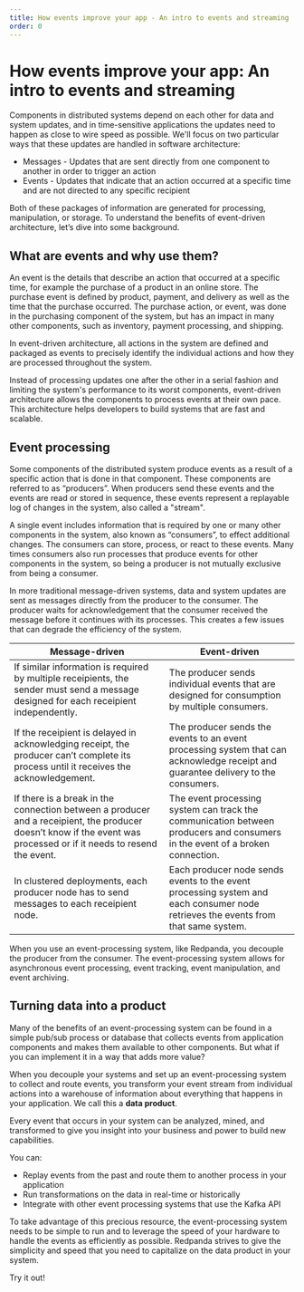 ```yaml
---
title: How events improve your app - An intro to events and streaming
order: 0
---
```


# How events improve your app: An intro to events and streaming

Components in distributed systems depend on each other for data and system updates,
and in time-sensitive applications the updates need to happen as close to wire speed as possible.
We'll focus on two particular ways that these updates are handled in software architecture:

- Messages - Updates that are sent directly from one component to another in order to trigger an action
- Events - Updates that indicate that an action occurred at a specific time and are not directed to any specific recipient

Both of these packages of information are generated for processing, manipulation, or storage.
To understand the benefits of event-driven architecture, let’s dive into some background.

## What are events and why use them?

An event is the details that describe an action that occurred at a specific time,
for example the purchase of a product in an online store.
The purchase event is defined by product, payment, and delivery as well as the time that the purchase occurred.
The purchase action, or event, was done in the purchasing component of the system,
but has an impact in many other components, such as inventory, payment processing, and shipping.

In event-driven architecture, all actions in the system are defined and packaged as events 
to precisely identify the individual actions and how they are processed throughout the system. 

Instead of processing updates one after the other in a serial fashion and limiting the system's performance to its worst components,
event-driven architecture allows the components to process events at their own pace.
This architecture helps developers to build systems that are fast and scalable.

## Event processing

Some components of the distributed system produce events as a result of a specific action that is done in that component.
These components are referred to as “producers”.
When producers send these events and the events are read or stored in sequence,
these events represent a replayable log of changes in the system, also called a "stream".

A single event includes information that is required by one or many other components in the system, also known as “consumers”,
to effect additional changes.
The consumers can store, process, or react to these events.
Many times consumers also run processes that produce events for other components in the system,
so being a producer is not mutually exclusive from being a consumer.

In more traditional message-driven systems, data and system updates are sent as messages directly from the producer to the consumer.
The producer waits for acknowledgement that the consumer received the message before it continues with its processes.
This creates a few issues that can degrade the efficiency of the system.

|Message-driven|Event-driven|
|--- |--- |
|If similar information is required by multiple receipients, the sender must send a message designed for each receipient independently.|The producer sends individual events that are designed for consumption by multiple consumers.|
|If the receipient is delayed in acknowledging receipt, the producer can’t complete its process until it receives the acknowledgement.|The producer sends the events to an event processing system that can acknowledge receipt and guarantee delivery to the consumers.|
|If there is a break in the connection between a producer and a receipient, the producer doesn’t know if the event was processed or if it needs to resend the event.|The event processing system can track the communication between producers and consumers in the event of a broken connection.|
|In clustered deployments, each producer node has to send messages to each receipient node.|Each producer node sends events to the event processing system and each consumer node retrieves the events from that same system.|

When you use an event-processing system, like Redpanda, you decouple the producer from the consumer.
The event-processing system allows for asynchronous event processing, event tracking, event manipulation, and event archiving.

## Turning data into a product

Many of the benefits of an event-processing system can be found in a simple pub/sub process or database
that collects events from application components and makes them available to other components.
But what if you can implement it in a way that adds more value?

When you decouple your systems and set up an event-processing system to collect and route events,
you transform your event stream from individual actions into a warehouse of information about everything that happens in your application.
We call this a **data product**.

Every event that occurs in your system can be analyzed, mined, and transformed
to give you insight into your business and power to build new capabilities.

You can:

- Replay events from the past and route them to another process in your application
- Run transformations on the data in real-time or historically
- Integrate with other event processing systems that use the Kafka API

To take advantage of this precious resource, the event-processing system needs to be simple to run
and to leverage the speed of your hardware to handle the events as efficiently as possible.
Redpanda strives to give the simplicity and speed that you need to capitalize on the data product in your system.

Try it out!
